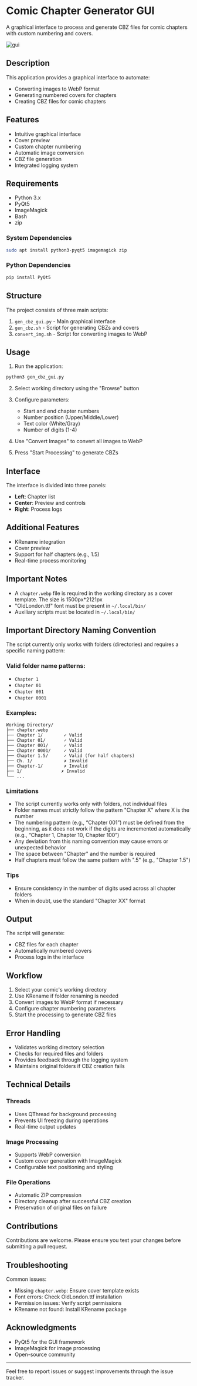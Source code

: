 # Comic Chapter Generator GUI

A graphical interface to process and generate CBZ files for comic chapters with custom numbering and covers.

![gui](files/gui.png)

## Description

This application provides a graphical interface to automate:
- Converting images to WebP format
- Generating numbered covers for chapters
- Creating CBZ files for comic chapters

## Features

- Intuitive graphical interface
- Cover preview
- Custom chapter numbering
- Automatic image conversion
- CBZ file generation
- Integrated logging system

## Requirements

- Python 3.x
- PyQt5
- ImageMagick
- Bash
- zip

### System Dependencies
```bash
sudo apt install python3-pyqt5 imagemagick zip
```

### Python Dependencies
```bash
pip install PyQt5
```

## Structure

The project consists of three main scripts:

1. `gen_cbz_gui.py` - Main graphical interface
2. `gen_cbz.sh` - Script for generating CBZs and covers
3. `convert_img.sh` - Script for converting images to WebP

## Usage

1. Run the application:
```bash
python3 gen_cbz_gui.py
```

2. Select working directory using the "Browse" button

3. Configure parameters:
   - Start and end chapter numbers
   - Number position (Upper/Middle/Lower)
   - Text color (White/Gray)
   - Number of digits (1-4)

4. Use "Convert Images" to convert all images to WebP

5. Press "Start Processing" to generate CBZs

## Interface

The interface is divided into three panels:

- **Left**: Chapter list
- **Center**: Preview and controls
- **Right**: Process logs

## Additional Features

- KRename integration
- Cover preview
- Support for half chapters (e.g., 1.5)
- Real-time process monitoring

## Important Notes

- A `chapter.webp` file is required in the working directory as a cover template. The size is 1500px*2121px
- "OldLondon.ttf" font must be present in `~/.local/bin/`
- Auxiliary scripts must be located in `~/.local/bin/`

## Important Directory Naming Convention

The script currently only works with folders (directories) and requires a specific naming pattern:

### Valid folder name patterns:
- `Chapter 1`
- `Chapter 01`
- `Chapter 001`
- `Chapter 0001`

### Examples:
```
Working Directory/
├── chapter.webp
├── Chapter 1/        ✓ Valid
├── Chapter 01/       ✓ Valid
├── Chapter 001/      ✓ Valid
├── Chapter 0001/     ✓ Valid
├── Chapter 1.5/      ✓ Valid (for half chapters)
├── Ch. 1/            ✗ Invalid
├── Chapter-1/        ✗ Invalid
├── 1/               ✗ Invalid
└── ...
```

### Limitations
- The script currently works only with folders, not individual files
- Folder names must strictly follow the pattern "Chapter X" where X is the number
- The numbering pattern (e.g., “Chapter 001”) must be defined from the beginning, as it does not work if the digits are incremented automatically (e.g., “Chapter 1, Chapter 10, Chapter 100”)
- Any deviation from this naming convention may cause errors or unexpected behavior
- The space between "Chapter" and the number is required
- Half chapters must follow the same pattern with ".5" (e.g., "Chapter 1.5")

### Tips
- Ensure consistency in the number of digits used across all chapter folders
- When in doubt, use the standard "Chapter XX" format

## Output

The script will generate:
- CBZ files for each chapter
- Automatically numbered covers
- Process logs in the interface

## Workflow

1. Select your comic's working directory
2. Use KRename if folder renaming is needed
3. Convert images to WebP format if necessary
4. Configure chapter numbering parameters
5. Start the processing to generate CBZ files

## Error Handling

- Validates working directory selection
- Checks for required files and folders
- Provides feedback through the logging system
- Maintains original folders if CBZ creation fails

## Technical Details

### Threads
- Uses QThread for background processing
- Prevents UI freezing during operations
- Real-time output updates

### Image Processing
- Supports WebP conversion
- Custom cover generation with ImageMagick
- Configurable text positioning and styling

### File Operations
- Automatic ZIP compression
- Directory cleanup after successful CBZ creation
- Preservation of original files on failure

## Contributions

Contributions are welcome. Please ensure you test your changes before submitting a pull request.

## Troubleshooting

Common issues:
- Missing `chapter.webp`: Ensure cover template exists
- Font errors: Check OldLondon.ttf installation
- Permission issues: Verify script permissions
- KRename not found: Install KRename package

## Acknowledgments

- PyQt5 for the GUI framework
- ImageMagick for image processing
- Open-source community

---

Feel free to report issues or suggest improvements through the issue tracker.
